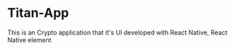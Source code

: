 # Titan-App

This is an Crypto application that it's UI developed with React Native, React Native element 
